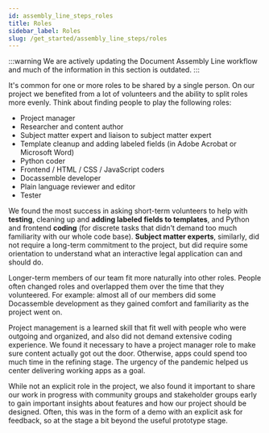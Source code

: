 ```yaml
---
id: assembly_line_steps_roles
title: Roles
sidebar_label: Roles
slug: /get_started/assembly_line_steps/roles
---
```


:::warning
We are actively updating the Document Assembly Line workflow and much of the information in this section is outdated.
:::

It's common for one or more roles to be shared by a single person. On our project
we benefited from a lot of volunteers and the ability to split roles more evenly. Think
about finding people to play the following roles:

* Project manager
* Researcher and content author
* Subject matter expert and liaison to subject matter expert
* Template cleanup and adding labeled fields (in Adobe Acrobat or Microsoft Word)
* Python coder
* Frontend / HTML / CSS / JavaScript coders
* Docassemble developer
* Plain language reviewer and editor
* Tester

We found the most success in asking short-term volunteers to help with **testing**,
cleaning up and **adding labeled fields to templates**, and Python and frontend
**coding** (for discrete tasks that didn't demand too much familiarity with our
whole code base). **Subject matter experts**, similarly, did not require a long-term
commitment to the project, but did require some orientation to understand what
an interactive legal application can and should do.

Longer-term members of our team fit more naturally into other roles. People often
changed roles and overlapped them over the time that they volunteered. For example:
almost all of our members did some Docassemble development as they gained comfort
and familiarity as the project went on.

Project management is a learned skill that fit well with people who were
outgoing and organized, and also did not demand extensive coding experience. We
found it necessary to have a project manager role to make sure content actually
got out the door. Otherwise, apps could spend too much time in the refining
stage. The urgency of the pandemic helped us center delivering working apps as a
goal.

While not an explicit role in the project, we also found it important to share
our work in progress with community groups and stakeholder groups early to gain
important insights about features and how our project should be designed. Often,
this was in the form of a demo with an explicit ask for feedback, so at the stage
a bit beyond the useful prototype stage.